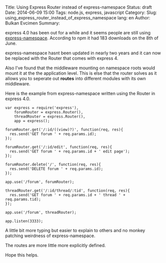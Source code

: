 Title: Using Express Router instead of express-namespace
Status: draft
Date: 2014-06-09 15:00
Tags: node.js, express, javascript
Category:
Slug: using_express_router_instead_of_express_namespace
lang: en
Author: Bulkan Evcimen
Summary:

express 4.0 has been out for a while and it seems people are still using
[express-namespace](https://www.npmjs.org/package/express-namespace). According to
npm it had 183 downloads on the 8th of June.

express-namespace hasnt been updated in nearly two years and it can now be
replaced with the Router that comes with express 4.

Also I've found that the middleware mounting on namespace roots would mount it
at the the application level. This is else that the router solves as it allows 
you to seperate out __routes__ into different modules with its own middleware. 

Here is the example from express-namespace written using the Router in express 4.0.

    var express = require('express'),
        forumRouter = express.Router(),
        threadRouter = express.Router(),
        app = express();

    forumRouter.get('/:id/((view)?)', function(req, res){
      res.send('GET forum ' + req.params.id);
    });

    forumRouter.get('/:id/edit', function(req, res){
      res.send('GET forum ' + req.params.id + ' edit page');
    });

    forumRouter.delete('/', function(req, res){
      res.send('DELETE forum ' + req.params.id);
    });

    app.use('/forum', forumRouter);

    threadRouter.get('/:id/thread/:tid', function(req, res){
      res.send('GET forum ' + req.params.id + ' thread ' + req.params.tid);
    });

    app.use('/forum', threadRouter);

    app.listen(3333);

A little bit more typing but easier to explain to others and no monkey patching
weirdness of express-namespace.

The routes are more little more explicitly defined.

Hope this helps.
